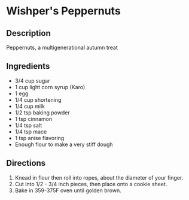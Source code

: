 # Wishper's Peppernuts

## Description

Peppernuts, a multigenerational autumn treat

## Ingredients

- 3/4 cup sugar
- 1 cup light corn syrup (Karo)
- 1 egg
- 1/4 cup shortening
- 1/4 cup milk
- 1/2 tsp baking powder
- 1 tsp cinnamon
- 1/4 tsp salt
- 1/4 tsp mace
- 1 tsp anise flavoring
- Enough flour to make a very stiff dough

## Directions

1. Knead in flour then roll into ropes, about the diameter of your finger.
2. Cut into 1/2 - 3/4 inch pieces, then place onto a cookie sheet.
3. Bake in 359-375F oven until golden brown.
